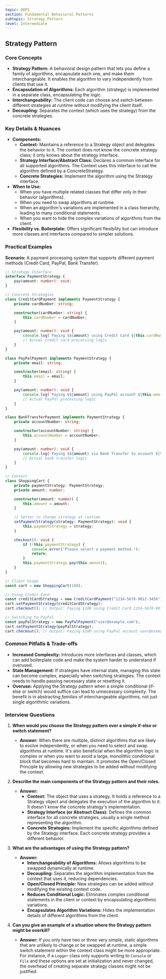 ```yaml
---
topic: OOPS
section: Fundamental Behavioral Patterns
subtopic: Strategy Pattern
level: Intermediate
---
```


## Strategy Pattern
### Core Concepts

*   **Strategy Pattern:** A behavioral design pattern that lets you define a family of algorithms, encapsulate each one, and make them interchangeable. It enables the algorithm to vary independently from clients that use it.
*   **Encapsulation of Algorithms:** Each algorithm (strategy) is implemented in a separate class, encapsulating the logic.
*   **Interchangeability:** The client code can choose and switch between different strategies at runtime without modifying the client itself.
*   **Decoupling:** Separates the context (which uses the strategy) from the concrete strategies.

### Key Details & Nuances

*   **Components:**
    *   **Context:** Maintains a reference to a Strategy object and delegates the behavior to it. The context does not know the concrete strategy class; it only knows about the strategy interface.
    *   **Strategy Interface/Abstract Class:** Declares a common interface for all supported algorithms. The Context uses this interface to call the algorithm defined by a ConcreteStrategy.
    *   **Concrete Strategies:** Implement the algorithm using the Strategy interface.
*   **When to Use:**
    *   When you have multiple related classes that differ only in their behavior (algorithms).
    *   When you need to swap algorithms at runtime.
    *   When an algorithm's variations are implemented in a class hierarchy, leading to many conditional statements.
    *   When you want to hide the complex variations of algorithms from the client.
*   **Flexibility vs. Boilerplate:** Offers significant flexibility but can introduce more classes and interfaces compared to simpler solutions.

### Practical Examples

**Scenario:** A payment processing system that supports different payment methods (Credit Card, PayPal, Bank Transfer).

```typescript
// Strategy Interface
interface PaymentStrategy {
    pay(amount: number): void;
}

// Concrete Strategies
class CreditCardPayment implements PaymentStrategy {
    private cardNumber: string;

    constructor(cardNumber: string) {
        this.cardNumber = cardNumber;
    }

    pay(amount: number): void {
        console.log(`Paying $${amount} using Credit Card ${this.cardNumber}`);
        // Actual credit card processing logic
    }
}

class PayPalPayment implements PaymentStrategy {
    private email: string;

    constructor(email: string) {
        this.email = email;
    }

    pay(amount: number): void {
        console.log(`Paying $${amount} using PayPal account ${this.email}`);
        // Actual PayPal processing logic
    }
}

class BankTransferPayment implements PaymentStrategy {
    private accountNumber: string;

    constructor(accountNumber: string) {
        this.accountNumber = accountNumber;
    }

    pay(amount: number): void {
        console.log(`Paying $${amount} via Bank Transfer to account ${this.accountNumber}`);
        // Actual bank transfer logic
    }
}

// Context
class ShoppingCart {
    private paymentStrategy: PaymentStrategy;
    private amount: number;

    constructor(amount: number) {
        this.amount = amount;
    }

    // Setter to change strategy at runtime
    setPaymentStrategy(strategy: PaymentStrategy): void {
        this.paymentStrategy = strategy;
    }

    checkout(): void {
        if (!this.paymentStrategy) {
            console.error("Please select a payment method.");
            return;
        }
        this.paymentStrategy.pay(this.amount);
    }
}

// Client Usage
const cart = new ShoppingCart(100);

// Using Credit Card
const creditCardStrategy = new CreditCardPayment("1234-5678-9012-3456");
cart.setPaymentStrategy(creditCardStrategy);
cart.checkout(); // Output: Paying $100 using Credit Card 1234-5678-9012-3456

// Switching to PayPal
const payPalStrategy = new PayPalPayment("user@example.com");
cart.setPaymentStrategy(payPalStrategy);
cart.checkout(); // Output: Paying $100 using PayPal account user@example.com
```

### Common Pitfalls & Trade-offs

*   **Increased Complexity:** Introduces more interfaces and classes, which can add boilerplate code and make the system harder to understand if overused.
*   **State Management:** If strategies have internal state, managing this state can become complex, especially when switching strategies. The context needs to handle passing necessary state or resetting it.
*   **Overuse:** Applying the Strategy pattern when a simple conditional (if-else or switch) would suffice can lead to unnecessary complexity. The benefit is in abstracting *families* of interchangeable algorithms, not just single algorithmic variations.

### Interview Questions

1.  **When would you choose the Strategy pattern over a simple if-else or switch statement?**
    *   **Answer:** When there are multiple, distinct algorithms that are likely to evolve independently, or when you need to select and swap algorithms at runtime. It's also beneficial when the algorithm logic is complex or when you want to avoid a large, monolithic conditional block that becomes hard to maintain. It promotes the Open/Closed Principle by allowing new strategies to be added without modifying the context.

2.  **Describe the main components of the Strategy pattern and their roles.**
    *   **Answer:**
        *   **Context:** The object that uses a strategy. It holds a reference to a Strategy object and delegates the execution of the algorithm to it. It doesn't know the concrete strategy's implementation.
        *   **Strategy Interface (or Abstract Class):** Defines the common interface for all concrete strategies, usually a single method representing the algorithm.
        *   **Concrete Strategies:** Implement the specific algorithms defined by the Strategy interface. Each concrete strategy provides a different behavior.

3.  **What are the advantages of using the Strategy pattern?**
    *   **Answer:**
        *   **Interchangeability of Algorithms:** Allows algorithms to be swapped dynamically at runtime.
        *   **Decoupling:** Separates the algorithm implementation from the context that uses it, reducing dependencies.
        *   **Open/Closed Principle:** New strategies can be added without modifying the existing context code.
        *   **Reduces Conditional Logic:** Eliminates complex conditional statements in the client or context by encapsulating algorithmic variations.
        *   **Encapsulates Algorithm Variations:** Hides the implementation details of different algorithms from the client.

4.  **Can you give an example of a situation where the Strategy pattern might be overkill?**
    *   **Answer:** If you only have two or three very simple, static algorithms that are unlikely to change or be swapped at runtime, a simple switch statement within the context class might be more appropriate. For instance, if a `Logger` class only supports writing to `Console` or `File` and these options are set at initialization and never changed, the overhead of creating separate strategy classes might not be justified.